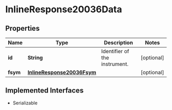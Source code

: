 

# InlineResponse20036Data


## Properties

Name | Type | Description | Notes
------------ | ------------- | ------------- | -------------
**id** | **String** | Identifier of the instrument. |  [optional]
**fsym** | [**InlineResponse20036Fsym**](InlineResponse20036Fsym.md) |  |  [optional]


## Implemented Interfaces

* Serializable


